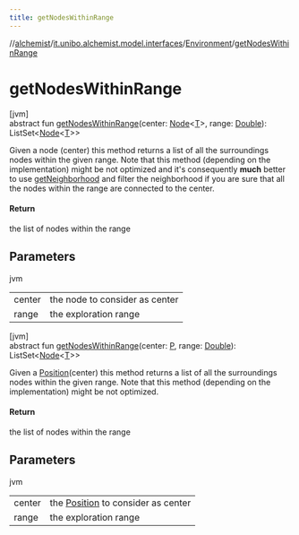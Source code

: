 ```yaml
---
title: getNodesWithinRange
---
```

//[alchemist](../../../index.html)/[it.unibo.alchemist.model.interfaces](../index.html)/[Environment](index.html)/[getNodesWithinRange](get-nodes-within-range.html)



# getNodesWithinRange



[jvm]\
abstract fun [getNodesWithinRange](get-nodes-within-range.html)(center: [Node](../-node/index.html)<[T](../../it.unibo.alchemist.core.interfaces/-scheduler/index.html)>, range: [Double](https://kotlinlang.org/api/latest/jvm/stdlib/kotlin/-double/index.html)): ListSet<[Node](../-node/index.html)<[T](../../it.unibo.alchemist.core.interfaces/-scheduler/index.html)>>



Given a node (center) this method returns a list of all the surroundings nodes within the given range. Note that this method (depending on the implementation) might be not optimized and it's consequently **much** better to use [getNeighborhood](get-neighborhood.html) and filter the neighborhood if you are sure that all the nodes within the range are connected to the center.



#### Return



the list of nodes within the range



## Parameters


jvm

| | |
|---|---|
| center | the node to consider as center |
| range | the exploration range |





[jvm]\
abstract fun [getNodesWithinRange](get-nodes-within-range.html)(center: [P](../-position2-d/index.html), range: [Double](https://kotlinlang.org/api/latest/jvm/stdlib/kotlin/-double/index.html)): ListSet<[Node](../-node/index.html)<[T](../../it.unibo.alchemist.core.interfaces/-scheduler/index.html)>>



Given a [Position](../-position/index.html)(center) this method returns a list of all the surroundings nodes within the given range. Note that this method (depending on the implementation) might be not optimized.



#### Return



the list of nodes within the range



## Parameters


jvm

| | |
|---|---|
| center | the [Position](../-position/index.html) to consider as center |
| range | the exploration range |




